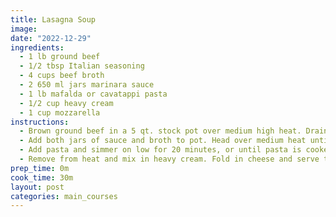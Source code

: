 ```yaml
---
title: Lasagna Soup
image:
date: "2022-12-29"
ingredients:
  - 1 lb ground beef
  - 1/2 tbsp Italian seasoning
  - 4 cups beef broth
  - 2 650 ml jars marinara sauce
  - 1 lb mafalda or cavatappi pasta
  - 1/2 cup heavy cream
  - 1 cup mozzarella
instructions:
  - Brown ground beef in a 5 qt. stock pot over medium high heat. Drain and season.
  - Add both jars of sauce and broth to pot. Head over medium heat until simmering.
  - Add pasta and simmer on low for 20 minutes, or until pasta is cooked through.
  - Remove from heat and mix in heavy cream. Fold in cheese and serve topped with additional cheese, if desired.
prep_time: 0m
cook_time: 30m
layout: post
categories: main_courses
---
```


